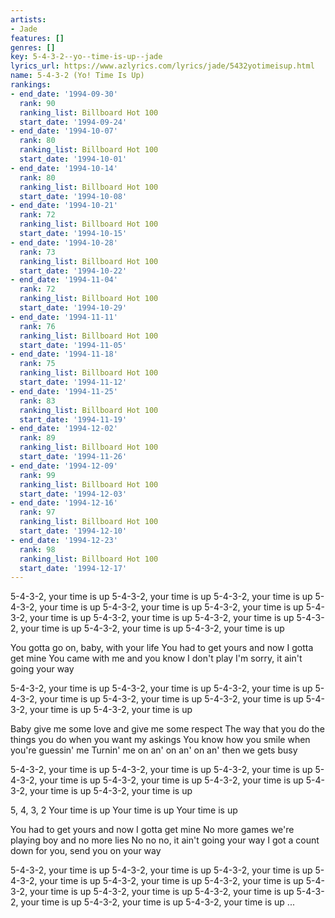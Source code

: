 ```yaml
---
artists:
- Jade
features: []
genres: []
key: 5-4-3-2--yo--time-is-up--jade
lyrics_url: https://www.azlyrics.com/lyrics/jade/5432yotimeisup.html
name: 5-4-3-2 (Yo! Time Is Up)
rankings:
- end_date: '1994-09-30'
  rank: 90
  ranking_list: Billboard Hot 100
  start_date: '1994-09-24'
- end_date: '1994-10-07'
  rank: 80
  ranking_list: Billboard Hot 100
  start_date: '1994-10-01'
- end_date: '1994-10-14'
  rank: 80
  ranking_list: Billboard Hot 100
  start_date: '1994-10-08'
- end_date: '1994-10-21'
  rank: 72
  ranking_list: Billboard Hot 100
  start_date: '1994-10-15'
- end_date: '1994-10-28'
  rank: 73
  ranking_list: Billboard Hot 100
  start_date: '1994-10-22'
- end_date: '1994-11-04'
  rank: 72
  ranking_list: Billboard Hot 100
  start_date: '1994-10-29'
- end_date: '1994-11-11'
  rank: 76
  ranking_list: Billboard Hot 100
  start_date: '1994-11-05'
- end_date: '1994-11-18'
  rank: 75
  ranking_list: Billboard Hot 100
  start_date: '1994-11-12'
- end_date: '1994-11-25'
  rank: 83
  ranking_list: Billboard Hot 100
  start_date: '1994-11-19'
- end_date: '1994-12-02'
  rank: 89
  ranking_list: Billboard Hot 100
  start_date: '1994-11-26'
- end_date: '1994-12-09'
  rank: 99
  ranking_list: Billboard Hot 100
  start_date: '1994-12-03'
- end_date: '1994-12-16'
  rank: 97
  ranking_list: Billboard Hot 100
  start_date: '1994-12-10'
- end_date: '1994-12-23'
  rank: 98
  ranking_list: Billboard Hot 100
  start_date: '1994-12-17'
---
```


5-4-3-2, your time is up
5-4-3-2, your time is up
5-4-3-2, your time is up
5-4-3-2, your time is up
5-4-3-2, your time is up
5-4-3-2, your time is up
5-4-3-2, your time is up
5-4-3-2, your time is up
5-4-3-2, your time is up
5-4-3-2, your time is up
5-4-3-2, your time is up
5-4-3-2, your time is up

You gotta go on, baby, with your life
You had to get yours and now I gotta get mine
You came with me and you know I don't play
I'm sorry, it ain't going your way

5-4-3-2, your time is up
5-4-3-2, your time is up
5-4-3-2, your time is up
5-4-3-2, your time is up
5-4-3-2, your time is up
5-4-3-2, your time is up
5-4-3-2, your time is up
5-4-3-2, your time is up

Baby give me some love and give me some respect
The way that you do the things you do when you want my askings
You know how you smile when you're guessin' me
Turnin' me on an' on an' on an' then we gets busy

5-4-3-2, your time is up
5-4-3-2, your time is up
5-4-3-2, your time is up
5-4-3-2, your time is up
5-4-3-2, your time is up
5-4-3-2, your time is up
5-4-3-2, your time is up
5-4-3-2, your time is up

5, 4, 3, 2
Your time is up
Your time is up
Your time is up

You had to get yours and now I gotta get mine
No more games we're playing boy and no more lies
No no no, it ain't going your way
I got a count down for you, send you on your way

5-4-3-2, your time is up
5-4-3-2, your time is up
5-4-3-2, your time is up
5-4-3-2, your time is up
5-4-3-2, your time is up
5-4-3-2, your time is up
5-4-3-2, your time is up
5-4-3-2, your time is up
5-4-3-2, your time is up
5-4-3-2, your time is up
5-4-3-2, your time is up
5-4-3-2, your time is up
...



